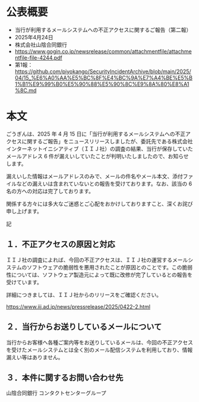 # 公表概要
- 当行が利用するメールシステムへの不正アクセスに関するご報告（第二報）
- 2025年4月24日
- 株式会社山陰合同銀行
- https://www.gogin.co.jp/newsrelease/common/attachmentfile/attachmentfile-file-4244.pdf
- 第1報：https://github.com/piyokango/SecurityIncidentArchive/blob/main/2025/04/15_%E6%A0%AA%E5%BC%8F%E4%BC%9A%E7%A4%BE%E5%B1%B1%E9%99%B0%E5%90%88%E5%90%8C%E9%8A%80%E8%A1%8C.md

# 本文
ごうぎんは、2025 年 4 月 15 日に「当行が利用するメールシステムへの不正アクセスに関するご報告」をニュースリリースしましたが、委託先である株式会社インターネットイニシアティブ（ＩＩＪ社）の調査の結果、当行が保存していたメールアドレス 6 件が漏えいしていたことが判明いたしましたので、お知らせします。

漏えいした情報はメールアドレスのみで、メールの件名やメール本文、添付ファイルなどの漏えいは含まれていないとの報告を受けております。なお、該当の 6 名の方への対応は完了しております。

関係する方々には多大なご迷惑とご心配をおかけしておりますこと、深くお詫び申し上げます。

記

## １．不正アクセスの原因と対応
 ＩＩＪ社の調査によれば、今回の不正アクセスは、ＩＩＪ社の運営するメールシステムのソフトウェアの脆弱性を悪用されたことが原因とのことです。この脆弱性については、ソフトウェア製造元によって既に改修が完了しているとの報告を受けています。

 詳細につきましては、ＩＩＪ社からのリリースをご確認ください。
 
 https://www.iij.ad.jp/news/pressrelease/2025/0422-2.html
## ２．当行からお送りしているメールについて
 当行からお客様へ各種ご案内等をお送りしているメールは、今回の不正アクセスを受けたメールシステムとは全く別のメール配信システムを利用しており、情報漏えい等はありません。

## ３．本件に関するお問い合わせ先
山陰合同銀行 コンタクトセンターグループ
